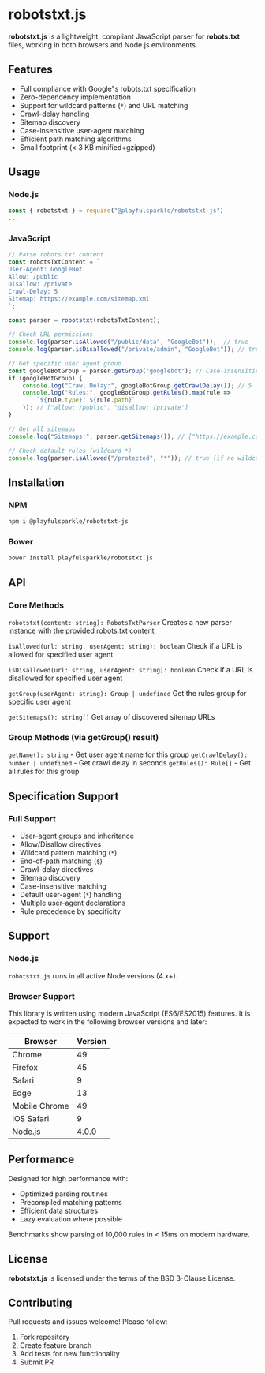 # robotstxt.js

**robotstxt.js** is a lightweight, compliant JavaScript parser for **robots.txt** files, working in both browsers and Node.js environments.

## Features
- Full compliance with Google"s robots.txt specification
- Zero-dependency implementation
- Support for wildcard patterns (`*`) and URL matching
- Crawl-delay handling
- Sitemap discovery
- Case-insensitive user-agent matching
- Efficient path matching algorithms
- Small footprint (< 3 KB minified+gzipped)

## Usage

### Node.js

```javascript
const { robotstxt } = require("@playfulsparkle/robotstxt-js")
...
```

### JavaScript

```javascript
// Parse robots.txt content
const robotsTxtContent = `
User-Agent: GoogleBot
Allow: /public
Disallow: /private
Crawl-Delay: 5
Sitemap: https://example.com/sitemap.xml
`;

const parser = robotstxt(robotsTxtContent);

// Check URL permissions
console.log(parser.isAllowed("/public/data", "GoogleBot"));  // true
console.log(parser.isDisallowed("/private/admin", "GoogleBot")); // true

// Get specific user agent group
const googleBotGroup = parser.getGroup("googlebot"); // Case-insensitive
if (googleBotGroup) {
    console.log("Crawl Delay:", googleBotGroup.getCrawlDelay()); // 5
    console.log("Rules:", googleBotGroup.getRules().map(rule =>
        `${rule.type}: ${rule.path}`
    )); // ["allow: /public", "disallow: /private"]
}

// Get all sitemaps
console.log("Sitemaps:", parser.getSitemaps()); // ["https://example.com/sitemap.xml"]

// Check default rules (wildcard *)
console.log(parser.isAllowed("/protected", "*")); // true (if no wildcard rules exist)
```

## Installation

### NPM
```bash
npm i @playfulsparkle/robotstxt-js
```

### Bower
```bash
bower install playfulsparkle/robotstxt.js
```

## API

### Core Methods

`robotstxt(content: string): RobotsTxtParser`
Creates a new parser instance with the provided robots.txt content

`isAllowed(url: string, userAgent: string): boolean`
Check if a URL is allowed for specified user agent

`isDisallowed(url: string, userAgent: string): boolean`
Check if a URL is disallowed for specified user agent

`getGroup(userAgent: string): Group | undefined`
Get the rules group for specific user agent

`getSitemaps(): string[]`
Get array of discovered sitemap URLs

### Group Methods (via getGroup() result)
`getName(): string` - Get user agent name for this group
`getCrawlDelay(): number | undefined` - Get crawl delay in seconds
`getRules(): Rule[]` - Get all rules for this group

## Specification Support

### Full Support
* User-agent groups and inheritance
* Allow/Disallow directives
* Wildcard pattern matching (`*`)
* End-of-path matching (`$`)
* Crawl-delay directives
* Sitemap discovery
* Case-insensitive matching
* Default user-agent (`*`) handling
* Multiple user-agent declarations
* Rule precedence by specificity

## Support

### Node.js

`robotstxt.js` runs in all active Node versions (4.x+).

### Browser Support

This library is written using modern JavaScript (ES6/ES2015) features. It is expected to work in the following browser versions and later:

| Browser         | Version |
|-----------------|---------|
| Chrome          | 49      |
| Firefox         | 45      |
| Safari          | 9       |
| Edge            | 13      |
| Mobile Chrome   | 49      |
| iOS Safari      | 9       |
| Node.js         | 4.0.0   |

## Performance

Designed for high performance with:

- Optimized parsing routines
- Precompiled matching patterns
- Efficient data structures
- Lazy evaluation where possible

Benchmarks show parsing of 10,000 rules in < 15ms on modern hardware.

## License

**robotstxt.js** is licensed under the terms of the BSD 3-Clause License.

## Contributing

Pull requests and issues welcome! Please follow:

1. Fork repository
2. Create feature branch
3. Add tests for new functionality
4. Submit PR
